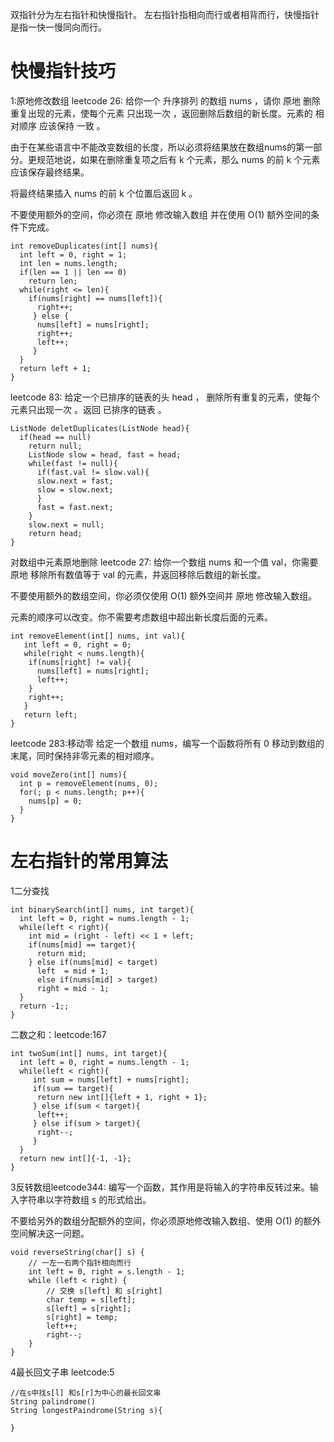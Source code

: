双指针分为左右指针和快慢指针。
左右指针指相向而行或者相背而行，快慢指针是指一快一慢同向而行。
#  快慢指针技巧
1:原地修改数组
leetcode 26:
给你一个 升序排列 的数组 nums ，请你 原地 删除重复出现的元素，使每个元素 只出现一次 ，返回删除后数组的新长度。元素的 相对顺序 应该保持 一致 。

由于在某些语言中不能改变数组的长度，所以必须将结果放在数组nums的第一部分。更规范地说，如果在删除重复项之后有 k 个元素，那么 nums 的前 k 个元素应该保存最终结果。

将最终结果插入 nums 的前 k 个位置后返回 k 。

不要使用额外的空间，你必须在 原地 修改输入数组 并在使用 O(1) 额外空间的条件下完成。
```
int removeDuplicates(int[] nums){
  int left = 0, right = 1;
  int len = nums.length;
  if(len == 1 || len == 0)
    return len;
  while(right <= len){
    if(nums[right] == nums[left]){
      right++;
     } else {
      nums[left] = nums[right];
      right++;
      left++;
     }
  }
  return left + 1;
}
```

leetcode 83:
给定一个已排序的链表的头 head ， 删除所有重复的元素，使每个元素只出现一次 。返回 已排序的链表 。
```
ListNode deletDuplicates(ListNode head){
  if(head == null)
    return null;
    ListNode slow = head, fast = head;
    while(fast != null){
      if(fast.val != slow.val){
      slow.next = fast; 
      slow = slow.next;
      }
      fast = fast.next;
    }
    slow.next = null;
    return head;
}
```

对数组中元素原地删除
leetcode 27:
给你一个数组 nums 和一个值 val，你需要 原地 移除所有数值等于 val 的元素，并返回移除后数组的新长度。

不要使用额外的数组空间，你必须仅使用 O(1) 额外空间并 原地 修改输入数组。

元素的顺序可以改变。你不需要考虑数组中超出新长度后面的元素。
```
int removeElement(int[] nums, int val){
   int left = 0, right = 0;
   while(right < nums.length){
    if(nums[right] != val){
      nums[left] = nums[right];
      left++;
    }
    right++;
   }
   return left;
}
```


leetcode 283:移动零
给定一个数组 nums，编写一个函数将所有 0 移动到数组的末尾，同时保持非零元素的相对顺序。


```
void moveZero(int[] nums){
  int p = removeElement(nums, 0);
  for(; p < nums.length; p++){
    nums[p] = 0;
  }
}
```


#  左右指针的常用算法
1二分查找
```
int binarySearch(int[] nums, int target){
  int left = 0, right = nums.length - 1;
  while(left < right){
    int mid = (right - left) << 1 + left;
    if(nums[mid] == target){
      return mid;
    } else if(nums[mid] < target)
      left  = mid + 1;
      else if(nums[mid] > target)
      right = mid - 1;
  }
  return -1;;
}
```

二数之和：leetcode:167

```
int twoSum(int[] nums, int target){
  int left = 0, right = nums.length - 1;
  while(left < right){
     int sum = nums[left] + nums[right];
     if(sum == target){
      return new int[]{left + 1, right + 1};
     } else if(sum < target){
      left++;
     } else if(sum > target){
      right--;
     }
  }
  return new int[]{-1, -1};
}
```


3反转数组leetcode344:
编写一个函数，其作用是将输入的字符串反转过来。输入字符串以字符数组 s 的形式给出。

不要给另外的数组分配额外的空间，你必须原地修改输入数组、使用 O(1) 的额外空间解决这一问题。
```
void reverseString(char[] s) {
    // 一左一右两个指针相向而行
    int left = 0, right = s.length - 1;
    while (left < right) {
        // 交换 s[left] 和 s[right]
        char temp = s[left];
        s[left] = s[right];
        s[right] = temp;
        left++;
        right--;
    }
}
```

4最长回文子串 leetcode:5

```
//在s中找s[l] 和s[r]为中心的最长回文串
String palindrome()
String longestPaindrome(String s){
  
}
```


